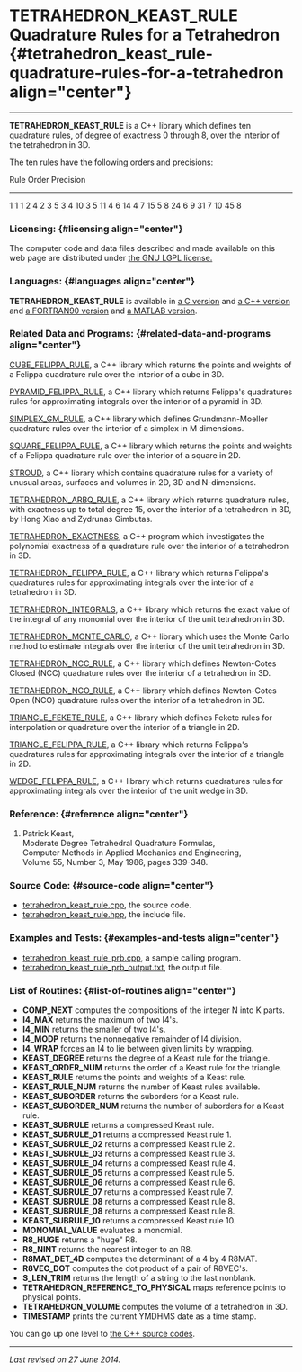 TETRAHEDRON\_KEAST\_RULE\
Quadrature Rules for a Tetrahedron {#tetrahedron_keast_rule-quadrature-rules-for-a-tetrahedron align="center"}
==================================

------------------------------------------------------------------------

**TETRAHEDRON\_KEAST\_RULE** is a C++ library which defines ten
quadrature rules, of degree of exactness 0 through 8, over the interior
of the tetrahedron in 3D.

The ten rules have the following orders and precisions:

  Rule   Order   Precision
  ------ ------- -----------
  1      1       1
  2      4       2
  3      5       3
  4      10      3
  5      11      4
  6      14      4
  7      15      5
  8      24      6
  9      31      7
  10     45      8

### Licensing: {#licensing align="center"}

The computer code and data files described and made available on this
web page are distributed under [the GNU LGPL
license.](../../txt/gnu_lgpl.txt)

### Languages: {#languages align="center"}

**TETRAHEDRON\_KEAST\_RULE** is available in [a C
version](../../c_src/tetrahedron_keast_rule/tetrahedron_keast_rule.html)
and [a C++
version](../../cpp_src/tetrahedron_keast_rule/tetrahedron_keast_rule.html)
and [a FORTRAN90
version](../../f_src/tetrahedron_keast_rule/tetrahedron_keast_rule.html)
and [a MATLAB
version](../../m_src/tetrahedron_keast_rule/tetrahedron_keast_rule.html).

### Related Data and Programs: {#related-data-and-programs align="center"}

[CUBE\_FELIPPA\_RULE](../../cpp_src/cube_felippa_rule/cube_felippa_rule.html),
a C++ library which returns the points and weights of a Felippa
quadrature rule over the interior of a cube in 3D.

[PYRAMID\_FELIPPA\_RULE](../../cpp_src/pyramid_felippa_rule/pyramid_felippa_rule.html),
a C++ library which returns Felippa's quadratures rules for
approximating integrals over the interior of a pyramid in 3D.

[SIMPLEX\_GM\_RULE](../../cpp_src/simplex_gm_rule/simplex_gm_rule.html),
a C++ library which defines Grundmann-Moeller quadrature rules over the
interior of a simplex in M dimensions.

[SQUARE\_FELIPPA\_RULE](../../cpp_src/square_felippa_rule/square_felippa_rule.html),
a C++ library which returns the points and weights of a Felippa
quadrature rule over the interior of a square in 2D.

[STROUD](../../cpp_src/stroud/stroud.html), a C++ library which contains
quadrature rules for a variety of unusual areas, surfaces and volumes in
2D, 3D and N-dimensions.

[TETRAHEDRON\_ARBQ\_RULE](../../cpp_src/tetrahedron_arbq_rule/tetrahedron_arbq_rule.html),
a C++ library which returns quadrature rules, with exactness up to total
degree 15, over the interior of a tetrahedron in 3D, by Hong Xiao and
Zydrunas Gimbutas.

[TETRAHEDRON\_EXACTNESS](../../cpp_src/tetrahedron_exactness/tetrahedron_exactness.html),
a C++ program which investigates the polynomial exactness of a
quadrature rule over the interior of a tetrahedron in 3D.

[TETRAHEDRON\_FELIPPA\_RULE](../../cpp_src/tetrahedron_felippa_rule/tetrahedron_felippa_rule.html),
a C++ library which returns Felippa's quadratures rules for
approximating integrals over the interior of a tetrahedron in 3D.

[TETRAHEDRON\_INTEGRALS](../../cpp_src/tetrahedron_integrals/tetrahedron_integrals.html),
a C++ library which returns the exact value of the integral of any
monomial over the interior of the unit tetrahedron in 3D.

[TETRAHEDRON\_MONTE\_CARLO](../../cpp_src/tetrahedron_monte_carlo/tetrahedron_monte_carlo.html),
a C++ library which uses the Monte Carlo method to estimate integrals
over the interior of the unit tetrahedron in 3D.

[TETRAHEDRON\_NCC\_RULE](../../cpp_src/tetrahedron_ncc_rule/tetrahedron_ncc_rule.html),
a C++ library which defines Newton-Cotes Closed (NCC) quadrature rules
over the interior of a tetrahedron in 3D.

[TETRAHEDRON\_NCO\_RULE](../../cpp_src/tetrahedron_nco_rule/tetrahedron_nco_rule.html),
a C++ library which defines Newton-Cotes Open (NCO) quadrature rules
over the interior of a tetrahedron in 3D.

[TRIANGLE\_FEKETE\_RULE](../../cpp_src/triangle_fekete_rule/triangle_fekete_rule.html),
a C++ library which defines Fekete rules for interpolation or quadrature
over the interior of a triangle in 2D.

[TRIANGLE\_FELIPPA\_RULE](../../cpp_src/triangle_felippa_rule/triangle_felippa_rule.html),
a C++ library which returns Felippa's quadratures rules for
approximating integrals over the interior of a triangle in 2D.

[WEDGE\_FELIPPA\_RULE](../../cpp_src/wedge_felippa_rule/wedge_felippa_rule.html),
a C++ library which returns quadratures rules for approximating
integrals over the interior of the unit wedge in 3D.

### Reference: {#reference align="center"}

1.  Patrick Keast,\
    Moderate Degree Tetrahedral Quadrature Formulas,\
    Computer Methods in Applied Mechanics and Engineering,\
    Volume 55, Number 3, May 1986, pages 339-348.

### Source Code: {#source-code align="center"}

-   [tetrahedron\_keast\_rule.cpp](tetrahedron_keast_rule.cpp), the
    source code.
-   [tetrahedron\_keast\_rule.hpp](tetrahedron_keast_rule.hpp), the
    include file.

### Examples and Tests: {#examples-and-tests align="center"}

-   [tetrahedron\_keast\_rule\_prb.cpp](tetrahedron_keast_rule_prb.cpp),
    a sample calling program.
-   [tetrahedron\_keast\_rule\_prb\_output.txt](tetrahedron_keast_rule_prb_output.txt),
    the output file.

### List of Routines: {#list-of-routines align="center"}

-   **COMP\_NEXT** computes the compositions of the integer N into K
    parts.
-   **I4\_MAX** returns the maximum of two I4's.
-   **I4\_MIN** returns the smaller of two I4's.
-   **I4\_MODP** returns the nonnegative remainder of I4 division.
-   **I4\_WRAP** forces an I4 to lie between given limits by wrapping.
-   **KEAST\_DEGREE** returns the degree of a Keast rule for the
    triangle.
-   **KEAST\_ORDER\_NUM** returns the order of a Keast rule for the
    triangle.
-   **KEAST\_RULE** returns the points and weights of a Keast rule.
-   **KEAST\_RULE\_NUM** returns the number of Keast rules available.
-   **KEAST\_SUBORDER** returns the suborders for a Keast rule.
-   **KEAST\_SUBORDER\_NUM** returns the number of suborders for a Keast
    rule.
-   **KEAST\_SUBRULE** returns a compressed Keast rule.
-   **KEAST\_SUBRULE\_01** returns a compressed Keast rule 1.
-   **KEAST\_SUBRULE\_02** returns a compressed Keast rule 2.
-   **KEAST\_SUBRULE\_03** returns a compressed Keast rule 3.
-   **KEAST\_SUBRULE\_04** returns a compressed Keast rule 4.
-   **KEAST\_SUBRULE\_05** returns a compressed Keast rule 5.
-   **KEAST\_SUBRULE\_06** returns a compressed Keast rule 6.
-   **KEAST\_SUBRULE\_07** returns a compressed Keast rule 7.
-   **KEAST\_SUBRULE\_08** returns a compressed Keast rule 8.
-   **KEAST\_SUBRULE\_08** returns a compressed Keast rule 8.
-   **KEAST\_SUBRULE\_10** returns a compressed Keast rule 10.
-   **MONOMIAL\_VALUE** evaluates a monomial.
-   **R8\_HUGE** returns a "huge" R8.
-   **R8\_NINT** returns the nearest integer to an R8.
-   **R8MAT\_DET\_4D** computes the determinant of a 4 by 4 R8MAT.
-   **R8VEC\_DOT** computes the dot product of a pair of R8VEC's.
-   **S\_LEN\_TRIM** returns the length of a string to the last
    nonblank.
-   **TETRAHEDRON\_REFERENCE\_TO\_PHYSICAL** maps reference points to
    physical points.
-   **TETRAHEDRON\_VOLUME** computes the volume of a tetrahedron in 3D.
-   **TIMESTAMP** prints the current YMDHMS date as a time stamp.

You can go up one level to [the C++ source codes](../cpp_src.html).

------------------------------------------------------------------------

*Last revised on 27 June 2014.*
